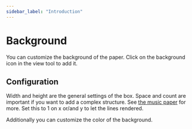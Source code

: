```yaml
---
sidebar_label: "Introduction"
---
```


# Background

You can customize the background of the paper.
Click on the background icon in the view tool to add it.

## Configuration

Width and height are the general settings of the box.
Space and count are important if you want to add a complex structure.
See [the music paper](./music) for more. Set this to 1 on x or/and y to let the lines rendered.

Additionally you can customize the color of the background.
